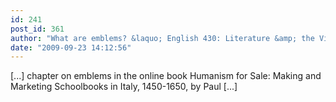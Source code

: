```yaml
---
id: 241
post_id: 361
author: "What are emblems? &laquo; English 430: Literature &amp; the Visual Arts"
date: "2009-09-23 14:12:56"
---
```

[...] chapter on emblems in the online book Humanism for Sale: Making and Marketing Schoolbooks in Italy, 1450-1650, by Paul [...]
